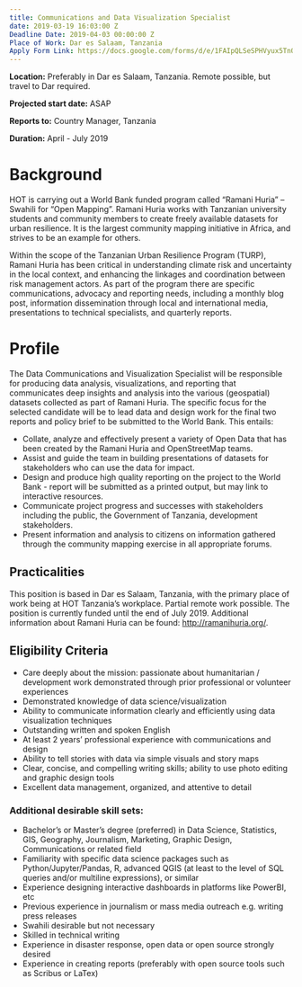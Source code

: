```yaml
---
title: Communications and Data Visualization Specialist
date: 2019-03-19 16:03:00 Z
Deadline Date: 2019-04-03 00:00:00 Z
Place of Work: Dar es Salaam, Tanzania
Apply Form Link: https://docs.google.com/forms/d/e/1FAIpQLSeSPHVyux5TnQ9ZU0wW6Cq90R18JwbntaRgYClMbvmYtE2d2g/viewform
---
```


**Location:** Preferably in Dar es Salaam, Tanzania. Remote possible, but travel to Dar required.

**Projected start date:** ASAP

**Reports to:** Country Manager, Tanzania

**Duration:** April - July 2019
 
# Background
HOT is carrying out a World Bank funded program called “Ramani Huria” – Swahili for “Open Mapping”. Ramani Huria works with Tanzanian university students and community members to create freely available datasets for urban resilience. It is the largest community mapping initiative in Africa, and strives to be an example for others.
 
Within the scope of the Tanzanian Urban Resilience Program (TURP), Ramani Huria has been critical in understanding climate risk and uncertainty in the local context, and enhancing the linkages and coordination between risk management actors. As part of the program there are specific communications, advocacy and reporting needs, including a monthly blog post, information dissemination through local and international media, presentations to technical specialists, and quarterly reports.
 
# Profile
The Data Communications and Visualization Specialist will be responsible for producing data analysis, visualizations, and reporting that communicates deep insights and analysis into the various (geospatial) datasets collected as part of Ramani Huria.  The specific focus for the selected candidate will be to lead data and design work for the final two reports and policy brief to be submitted to the World Bank. This entails:

* Collate, analyze and effectively present a variety of Open Data that has been created by the Ramani Huria and OpenStreetMap teams.
* Assist and guide the team in building presentations of datasets for stakeholders who can use the data for impact.
* Design and produce high quality reporting on the project to the World Bank - report will be submitted as a printed output, but may link to interactive resources.
* Communicate project progress and successes with stakeholders including the public, the Government of Tanzania, development stakeholders.
* Present information and analysis to citizens on information gathered through the community mapping exercise in all appropriate forums.

## Practicalities
This position is based in Dar es Salaam, Tanzania, with the primary place of work being at HOT Tanzania’s workplace. Partial remote work possible. The position is currently funded until the end of July 2019.
Additional information about Ramani Huria can be found: http://ramanihuria.org/.
 
## Eligibility Criteria
* Care deeply about the mission: passionate about humanitarian / development work demonstrated through prior professional or volunteer experiences
* Demonstrated knowledge of data science/visualization
* Ability to communicate information clearly and efficiently using data visualization techniques
* Outstanding written and spoken English
* At least 2 years’ professional experience with communications and design
* Ability to tell stories with data via simple visuals and story maps
* Clear, concise, and compelling writing skills; ability to use photo editing and graphic design tools
* Excellent data management, organized, and attentive to detail

### Additional desirable skill sets:
* Bachelor’s or Master’s degree (preferred) in Data Science, Statistics, GIS, Geography, Journalism, Marketing, Graphic Design, Communications or related field
* Familiarity with specific data science packages such as Python/Jupyter/Pandas, R, advanced QGIS (at least to the level of SQL queries and/or multiline expressions), or similar
* Experience designing interactive dashboards in platforms like PowerBI, etc
* Previous experience in journalism or mass media outreach e.g. writing press releases
* Swahili desirable but not necessary 
* Skilled in technical writing
* Experience in disaster response, open data or open source strongly desired
* Experience in creating reports (preferably with open source tools such as Scribus or LaTex)
